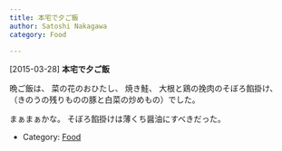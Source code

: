 ```yaml
---
title: 本宅で夕ご飯
author: Satoshi Nakagawa
category: Food

---
```


[2015-03-28] **本宅で夕ご飯** 

 晩ご飯は、
菜の花のおひたし、
焼き鮭、
大根と鶏の挽肉のそぼろ餡掛け、
（きのうの残りものの豚と白菜の炒めもの）でした。

 まぁまぁかな。
そぼろ餡掛けは薄くち醤油にすべきだった。

- Category: [Food](https://merapano.github.io/categories.html#Food)

